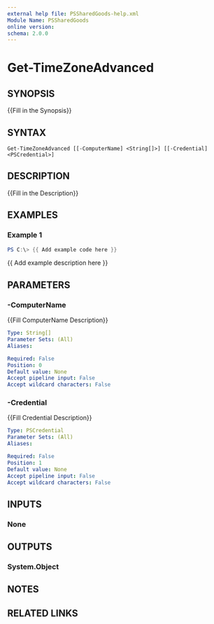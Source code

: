 ```yaml
---
external help file: PSSharedGoods-help.xml
Module Name: PSSharedGoods
online version:
schema: 2.0.0
---
```


# Get-TimeZoneAdvanced

## SYNOPSIS
{{Fill in the Synopsis}}

## SYNTAX

```
Get-TimeZoneAdvanced [[-ComputerName] <String[]>] [[-Credential] <PSCredential>]
```

## DESCRIPTION
{{Fill in the Description}}

## EXAMPLES

### Example 1
```powershell
PS C:\> {{ Add example code here }}
```

{{ Add example description here }}

## PARAMETERS

### -ComputerName
{{Fill ComputerName Description}}

```yaml
Type: String[]
Parameter Sets: (All)
Aliases:

Required: False
Position: 0
Default value: None
Accept pipeline input: False
Accept wildcard characters: False
```

### -Credential
{{Fill Credential Description}}

```yaml
Type: PSCredential
Parameter Sets: (All)
Aliases:

Required: False
Position: 1
Default value: None
Accept pipeline input: False
Accept wildcard characters: False
```

## INPUTS

### None

## OUTPUTS

### System.Object
## NOTES

## RELATED LINKS
